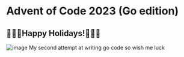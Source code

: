 # Advent of Code 2023 (Go edition)
## 🎄🎅🕎Happy Holidays!🕎🎅🎄
![image](https://github.com/jgrove2/advent-of-go/assets/26723005/e36f0f31-63af-4c89-8be6-dbcd64af0127)
My second attempt at writing go code so wish me luck
